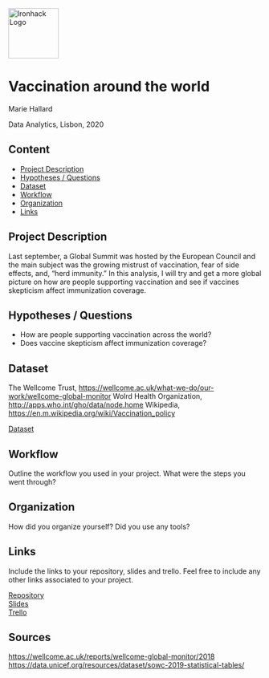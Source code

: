 <img src="https://bit.ly/2VnXWr2" alt="Ironhack Logo" width="100"/>

# Vaccination around the world
Marie Hallard

Data Analytics, Lisbon, 2020

## Content
- [Project Description](#project-description)
- [Hypotheses / Questions](#hypotheses-/-questions)
- [Dataset](#dataset)
- [Workflow](#workflow)
- [Organization](#organization)
- [Links](#links)

<a name="project-description"></a>

## Project Description
Last september, a Global Summit was hosted by the European Council and the main subject was the growing mistrust of vaccination, fear of side effects, and, “herd immunity.” 
In this analysis, I will try and get a more global picture on how are people supporting vaccination and see if vaccines skepticism affect immunization coverage.

<a name="hypotheses-/-questions"></a>

## Hypotheses / Questions
- How are people supporting vaccination across the world?
- Does vaccine skepticism affect immunization coverage?

<a name="dataset"></a>

## Dataset

The Wellcome Trust, https://wellcome.ac.uk/what-we-do/our-work/wellcome-global-monitor
Wolrd Health Organization, http://apps.who.int/gho/data/node.home
Wikipedia, https://en.m.wikipedia.org/wiki/Vaccination_policy

[Dataset]() 

<a name="workflow"></a>

## Workflow
Outline the workflow you used in your project. What were the steps you went through?

<a name="organization"></a>

## Organization
How did you organize yourself? Did you use any tools?

<a name="links"></a>

## Links
Include the links to your repository, slides and trello. Feel free to include any other links associated to your project. 

[Repository](https://github.com/)  
[Slides](https://slides.com/)  
[Trello](https://trello.com/en)  

## Sources
https://wellcome.ac.uk/reports/wellcome-global-monitor/2018
https://data.unicef.org/resources/dataset/sowc-2019-statistical-tables/
